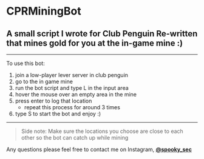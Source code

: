 # CPRMiningBot
## A small script I wrote for Club Penguin Re-written that mines gold for you at the in-game mine :)
---
To use this bot: 
1. join a low-player lever server in club penguin
2. go to the in game mine
3. run the bot script and type L in the input area
4. hover the mouse over an empty area in the mine
5. press enter to log that location
    - repeat this process for around 3 times
6. type S to start the bot and enjoy :)
---
> Side note: Make sure the locations you choose are close to each other so the bot can catch up while mining

Any questions please feel free to contact me on Instagram, **[@spooky_sec](https://instagram.com/spooky_sec)**
